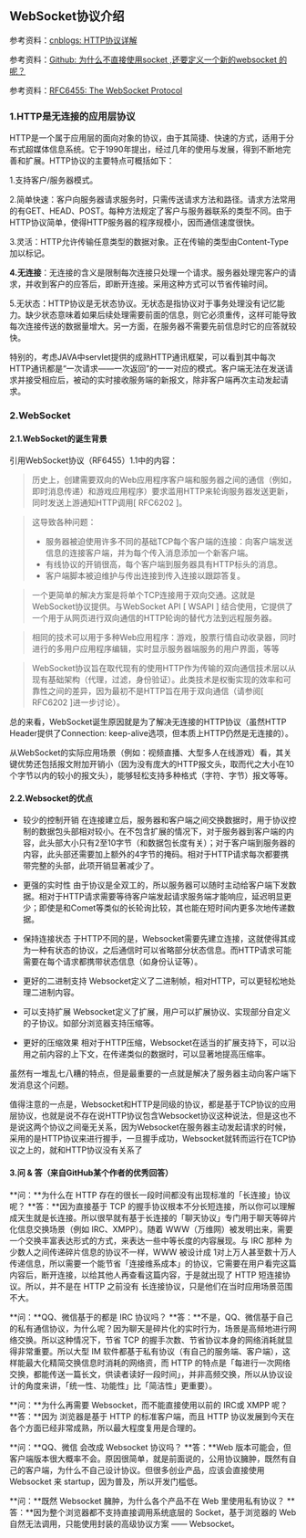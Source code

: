 ## WebSocket协议介绍

参考资料：[cnblogs: HTTP协议详解](https://www.cnblogs.com/li0803/archive/2008/11/03/1324746.html)

参考资料：[Github: 为什么不直接使用socket ,还要定义一个新的websocket 的呢？](https://github.com/onlyliuxin/coding2017/issues/497)

参考资料：[RFC6455: The WebSocket Protocol](https://tools.ietf.org/html/rfc6455)

### 1.HTTP是无连接的应用层协议

HTTP是一个属于应用层的面向对象的协议，由于其简捷、快速的方式，适用于分布式超媒体信息系统。它于1990年提出，经过几年的使用与发展，得到不断地完善和扩展。HTTP协议的主要特点可概括如下：

1.支持客户/服务器模式。

2.简单快速：客户向服务器请求服务时，只需传送请求方法和路径。请求方法常用的有GET、HEAD、POST。每种方法规定了客户与服务器联系的类型不同。由于HTTP协议简单，使得HTTP服务器的程序规模小，因而通信速度很快。

3.灵活：HTTP允许传输任意类型的数据对象。正在传输的类型由Content-Type加以标记。

**4.无连接**：无连接的含义是限制每次连接只处理一个请求。服务器处理完客户的请求，并收到客户的应答后，即断开连接。采用这种方式可以节省传输时间。

5.无状态：HTTP协议是无状态协议。无状态是指协议对于事务处理没有记忆能力。缺少状态意味着如果后续处理需要前面的信息，则它必须重传，这样可能导致每次连接传送的数据量增大。另一方面，在服务器不需要先前信息时它的应答就较快。

特别的，考虑JAVA中servlet提供的成熟HTTP通讯框架，可以看到其中每次HTTP通讯都是“一次请求——一次返回”的一一对应的模式。客户端无法在发送请求并接受相应后，被动的实时接收服务端的新报文，除非客户端再次主动发起请求。

### 2.WebSocket

#### 2.1.WebSocket的诞生背景

引用WebSocket协议（RF6455）1.1中的内容：
>   历史上，创建需要双向的Web应用程序客户端和服务器之间的通信（例如，即时消息传递）和游戏应用程序）要求滥用HTTP来轮询服务器发送更新，同时发送上游通知HTTP调用[ RFC6202 ]。

>这导致各种问题：
>* 服务器被迫使用许多不同的基础TCP每个客户端的连接：向客户端发送信息的连接客户端，并为每个传入消息添加一个新客户端。
>* 有线协议的开销很高，每个客户端到服务器具有HTTP标头的消息。
>* 客户端脚本被迫维护与传出连接到传入连接以跟踪答复。

>一个更简单的解决方案是将单个TCP连接用于双向交通。这就是WebSocket协议提供。与WebSocket API [ WSAPI ] 结合使用，它提供了一个用于从网页进行双向通信的HTTP轮询的替代方法到远程服务器。

> 相同的技术可以用于多种Web应用程序：游戏，股票行情自动收录器，同时进行的多用户应用程序编辑，实时显示服务器端服务的用户界面，等等

> WebSocket协议旨在取代现有的使用HTTP作为传输的双向通信技术层以从现有基础架构（代理，过滤，身份验证）。此类技术是权衡实现的效率和可靠性之间的差异，因为最初不是HTTP旨在用于双向通信（请参阅[ RFC6202 ]进一步讨论）。

总的来看，WebSocket诞生原因就是为了解决无连接的HTTP协议（虽然HTTP Header提供了Connection: keep-alive选项，但本质上HTTP仍然是无连接的）。

从WebSocket的实际应用场景（例如：视频直播、大型多人在线游戏）看，其关键优势还包括报文附加开销小（因为没有庞大的HTTP报文头，取而代之大小在10个字节以内的较小的报文头），能够轻松支持多种格式（字符、字节）报文等等。

#### 2.2.Websocket的优点

* 较少的控制开销
在连接建立后，服务器和客户端之间交换数据时，用于协议控制的数据包头部相对较小。在不包含扩展的情况下，对于服务器到客户端的内容，此头部大小只有2至10字节（和数据包长度有关）；对于客户端到服务器的内容，此头部还需要加上额外的4字节的掩码。相对于HTTP请求每次都要携带完整的头部，此项开销显著减少了。

* 更强的实时性
由于协议是全双工的，所以服务器可以随时主动给客户端下发数据。相对于HTTP请求需要等待客户端发起请求服务端才能响应，延迟明显更少；即使是和Comet等类似的长轮询比较，其也能在短时间内更多次地传递数据。

* 保持连接状态
于HTTP不同的是，Websocket需要先建立连接，这就使得其成为一种有状态的协议，之后通信时可以省略部分状态信息。而HTTP请求可能需要在每个请求都携带状态信息（如身份认证等）。

* 更好的二进制支持
Websocket定义了二进制帧，相对HTTP，可以更轻松地处理二进制内容。

* 可以支持扩展
Websocket定义了扩展，用户可以扩展协议、实现部分自定义的子协议。如部分浏览器支持压缩等。

* 更好的压缩效果
相对于HTTP压缩，Websocket在适当的扩展支持下，可以沿用之前内容的上下文，在传递类似的数据时，可以显著地提高压缩率。

虽然有一堆乱七八糟的特点，但是最重要的一点就是解决了服务器主动向客户端下发消息这个问题。

值得注意的一点是，Websocket和HTTP是同级的协议，都是基于TCP协议的应用层协议，也就是说不存在说HTTP协议包含Websocket协议这种说法，但是这也不是说这两个协议之间毫无关系，因为Websocket在服务器主动发起请求的时候，采用的是HTTP协议来进行握手，一旦握手成功，Websocket就转而运行在TCP协议之上的，就和HTTP协议没有关系了

#### 3.问 & 答（来自GitHub某个作者的优秀回答）

**问：**为什么在 HTTP 存在的很长一段时间都没有出现标准的「长连接」协议呢？
**答：**因为直接基于 TCP 的握手协议根本不分长短连接，所以你可以理解成天生就是长连接。所以很早就有基于长连接的「聊天协议」专门用于聊天等碎片化信息交换场景（例如 IRC、XMPP）。随着 WWW（万维网）被发明出来，需要一个交换丰富表达形式的方式，来表达一些中等长度的内容展现。与 IRC 那种 为少数人之间传递碎片信息的协议不一样，WWW 被设计成 1对上万人甚至数十万人传递信息，所以需要一个能节省「连接维系成本」的协议，它需要在用户看完这篇内容后，断开连接，以给其他人再查看这篇内容，于是就出现了 HTTP 短连接协议。所以，并不是在 HTTP 之前没有 长连接协议，只是他们在当时应用场景范围不大。

**问：**QQ、微信基于的都是 IRC 协议吗？
**答：**不是，QQ、微信基于自己的私有通信协议，为什么呢？因为聊天是碎片化的实时行为，场景是高频地进行网络交换。所以这种情况下，节省 TCP 的握手次数、节省协议本身的网络消耗就显得非常重要。所以大型 IM 软件都基于私有协议（有自己的服务端、客户端），这样能最大化精简交换信息时消耗的网络资，而 HTTP 的特点是「每进行一次网络交换，都能传送一篇长文，供读者读好一段时间」，并非高频交换，所以从协议设计的角度来讲，「统一性、功能性」比「简洁性」更重要）。

**问：**为什么再需要 Websocket，而不能直接使用以前的 IRC或 XMPP 呢？
**答：**因为 浏览器是基于 HTTP 的标准客户端，而且 HTTP 协议发展到今天在各个方面已经非常成熟，所以最大程度复用是合理的。

**问：**QQ、微信 会改成 Websocket 协议吗？
**答：**Web 版本可能会，但客户端版本很大概率不会。原因很简单，就是前面说的，公用协议臃肿，既然有自己的客户端，为什么不自己设计协议。但很多创业产品，应该会直接使用 Websocket 来 startup，因为普及，所以开发门槛低。

**问：**既然 Websocket 臃肿，为什么各个产品不在 Web 里使用私有协议？
**答：**因为整个浏览器都不支持直接调用系统底层的 Socket，基于浏览器的 Web 自然无法调用，只能使用封装的高级协议方案 —— Websocket。